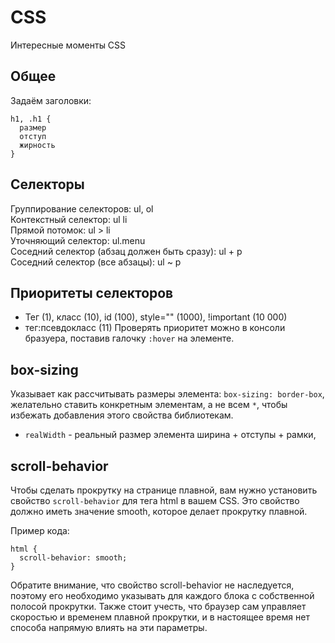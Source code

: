 # CSS
Интересные моменты CSS

## Общее

Задаём заголовки:

    h1, .h1 {
      размер
      отступ
      жирность
    }

## Селекторы
Группирование селекторов: ul, ol  
Контекстный селектор: ul li  
Прямой потомок: ul > li  
Уточняющий селектор: ul.menu  
Соседний селектор (абзац должен быть сразу): ul + p  
Соседний селектор (все абзацы): ul ~ p

## Приоритеты селекторов
- Тег (1), класс (10), id (100), style="" (1000), !important (10 000)
- тег:псевдокласс (11)
Проверять приоритет можно в консоли бразуера, поставив галочку `:hover` на элементе.

## box-sizing
Указывает как рассчитывать размеры элемента: `box-sizing: border-box`, желательно ставить конкретным элементам, а не всем `*`, чтобы избежать добавления этого свойства библиотекам.

- `realWidth` - реальный размер элемента ширина + отступы + рамки,

## scroll-behavior
Чтобы сделать прокрутку на странице плавной, вам нужно установить свойство `scroll-behavior` для тега html в вашем CSS. Это свойство должно иметь значение smooth, которое делает прокрутку плавной.

Пример кода:

    html {
      scroll-behavior: smooth;
    }

Обратите внимание, что свойство scroll-behavior не наследуется, поэтому его необходимо указывать для каждого блока с собственной полосой прокрутки. Также стоит учесть, что браузер сам управляет скоростью и временем плавной прокрутки, и в настоящее время нет способа напрямую влиять на эти параметры.

